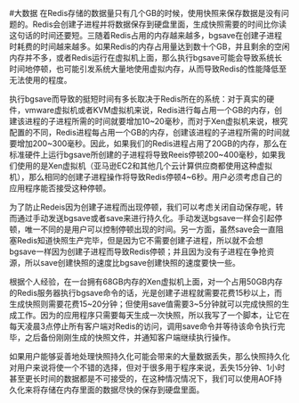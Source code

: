 #大数据
在Redis存储的数据量只有几个GB的时候，使用快照来保存数据是没有问题的。Redis会创建子进程并将数据保存到硬盘里面，生成快照需要的时间比你读这句话的时间还要短。三随着Redis占用的内存越来越多，bgsave在创建子进程时耗费的时间越来越多。如果Redis的内存占用量达到数十个GB，并且剩余的空闲内存并不多，或者Redis运行在虚拟机上面，那么执行bgsave可能会导致系统长时间地停顿，也可能引发系统大量地使用虚拟内存，从而导致Redis的性能降低至无法使用的程度。

执行bgsave而导致的挺短时间有多长取决于Redis所在的系统：对于真实的硬件，vmware虚拟机或者KVM虚拟机来说，Redis进行每占用一个GB的内存，创建该进程的子进程所需的时间就要增加10~20毫秒，而对于Xen虚拟机来说，根究配置的不同，Redis进程每占用一个GB的内存，创建该进程的子进程所需的时间就要增加200~300毫秒。因此，如果我们的Redis进程占用了20GB的内存，那么在标准硬件上运行bgsave所创建的子进程将导致Reeis停顿200~400毫秒，如果我们使用的是Xen虚拟机（亚马逊EC2和其他几个云计算供应商都使用这种虚拟机），那么相同的创建子进程操作将导致Redis停顿4~6秒。用户必须考虑自己的应用程序能否接受这种停顿。

为了防止Redeis因为创建子进程而出现停顿，我们可以考虑关闭自动保存呢，转而通过手动发送bgsave或者save来进行持久化。手动发送bgsave一样会引起停顿，唯一不同的是用户可以控制停顿出现的时间。另一方面，虽然save会一直阻塞Redis知道快照生产完毕，但是因为它不需要创建子进程，所以就不会想bgsave一样因为创建子进程而导致Redis停顿；并且因为没有子进程在争抢资源，所以save创建快照的速度比bgsave创建快照的速度要快一些。

根据个人经验，在一台拥有68GB内存的Xen虚拟机上面，对一个占用50GB内存的Redis服务器执行bgsave命令的话，光是创建子进程就需要花费15秒以上，而生成快照则需要花费15~20分钟；但使用save值需要3~5分钟就可以完成快照的生成工作。因为的应用程序只需要每天生成一次快照，所以我写了一个脚本，让它在每天凌晨3点停止所有客户端对Redis的访问，调用save命令并等待该命令执行完毕，之后备份刚刚生成的快照文件，并通知客户端继续执行操作。

如果用户能够妥善地处理快照持久化可能会带来的大量数据丢失，那么快照持久化对用户来说将使一个不错的选择，但对于很多用于程序来说，丢失15分钟、1小时甚至更长时间的数据都是不可接受的，在这种情况情况下，我们可以使用AOF持久化来将存储在内存里面的数据尽快的保存到硬盘里面。

